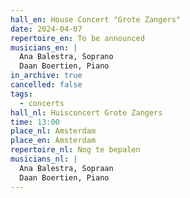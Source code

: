 ```yaml
---
hall_en: House Concert "Grote Zangers"
date: 2024-04-07
repertoire_en: To be announced
musicians_en: |
  Ana Balestra, Soprano
  Daan Boertien, Piano
in_archive: true
cancelled: false
tags:
  - concerts
hall_nl: Huisconcert Grote Zangers
time: 13:00
place_nl: Amsterdam
place_en: Amsterdam
repertoire_nl: Nog te bepalen
musicians_nl: |
  Ana Balestra, Sopraan
  Daan Boertien, Piano
---
```

